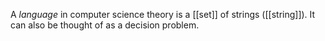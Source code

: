 A *language* in computer science theory is a [[set]] of strings ([[string]]). It can also be thought of as a decision problem. 